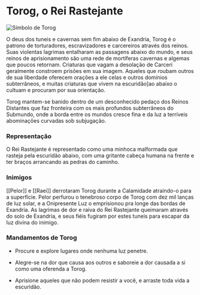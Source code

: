 # **Torog,** o Rei Rastejante
![Símbolo de Torog](https://github.com/Iago31/Exandria-Players/blob/master/assets/S%C3%ADmbolo%20de%20Torog.png?raw=true)

O deus dos tuneis e cavernas sem fim abaixo de Exandria, Torog é o patrono de torturadores, escravizadores e carcereiros através dos reinos. Suas violentas lagrimas entalharam as passagens abaixo do mundo, e seus reinos de aprisionamento são uma rede de mortíferas cavernas e algemas que poucos retornam. Criaturas que vagam a desolação de Carceri geralmente constroem prisões em sua imagem. Aqueles que roubam outros de sua liberdade oferecem orações a ele celas e outros domínios subterrâneos, e muitas criaturas que vivem na escuridão]ao abaixo o cultuam e procuram por sua orientação.

Torog mantem-se banido dentro de um desconhecido pedaço dos Reinos Distantes que faz fronteira com os mais profundos subterrâneos do Submundo, onde a borda entre os mundos cresce fina e da luz a terríveis abominações curvadas sob subjugação.
### **Representação**
O Rei Rastejante é representado como uma minhoca malformada que rasteja pela escuridão abaixo, com uma gritante cabeça humana na frente e ter braços arrancando as pedras do caminho.
### **Inimigos**
[[Pelor]] e [[Raei]] derrotaram Torog durante a Calamidade atraindo-o para a superfície. Pelor perfurou o tenebroso corpo de Torog com dez mil lanças de luz solar, e a Onipresente Luz o emprisionou pra longe das bordas de Exandria. As lagrimas de dor e raiva do Rei Rastejante queimaram através do solo de Exandria, e seus fiéis fugiram por estes tuneis para escapar da luz divina do inimigo.
### **Mandamentos de Torog**
- Procure e explore lugares onde nenhuma luz penetre.

- Alegre-se na dor que causa aos outros e saboreie a dor causada a si como uma oferenda a Torog.

- Aprisione aqueles que não podem resistir a você, e arraste toda vida a escuridão.